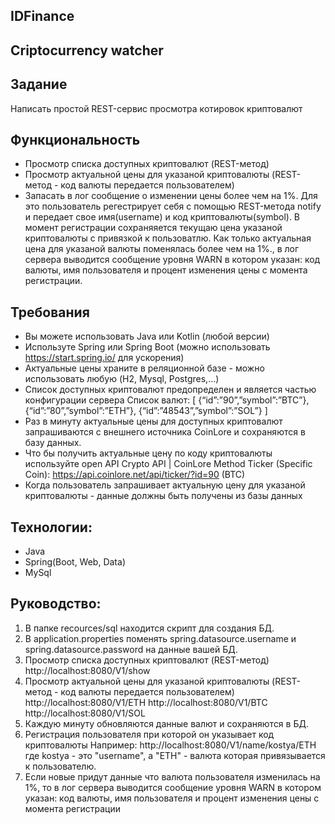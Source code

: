 ## IDFinance
## Criptocurrency watcher

## Задание
Написать простой REST-сервис просмотра котировок криптовалют

## Функциональность
 -	Просмотр списка доступных криптовалют (REST-метод)
 -	Просмотр актуальной цены для указаной криптовалюты (REST-метод - код валюты передается пользователем)
 -	Запасать в лог сообщение о изменении цены более чем на 1%. Для это пользователь регестрирует себя с помощью REST-метода notify и передает свое имя(username) и код криптовалюты(symbol). В момент регистрации cохраняяется текущаю цена указаной криптовалюты с привязкой к пользоватлю. Как только актуальная цена для указаной валюты поменялась более чем на 1%., в лог сервера выводится сообщение уровня WARN в котором указан: код валюты, имя пользователя и процент изменения цены с момента регистрации.

## Требования
 -	Вы можете использовать Java или Kotlin (любой версии)
 -	Используте Spring или Spring Boot (можно использовать https://start.spring.io/ для ускорения)
 -	Актуальные цены храните в реляционной базе - можно использовать любую (H2, Mysql, Postgres,…)
 -	Cписок доступных криптовалют предопределен и является частью конфигурации сервера
Список валют:
[ {“id”:”90”,”symbol”:”BTC”}, {“id”:”80”,”symbol”:”ETH”}, {“id”:”48543”,”symbol”:”SOL”} ]
 -	Раз в минуту актуальные цены для доступных криптовалют запрашиваются c внешнего источника CoinLore и сохраняются в базу данных.
 -	Что бы получить актуальные цену по коду криптовалюты используйте open API Crypto API | CoinLore
Меthod Ticker (Specific Coin): https://api.coinlore.net/api/ticker/?id=90 (BTC)
 -	Когда пользователь запрашивает актуальную цену для указаной криптовалюты - данные должны быть получены из базы данных

## Технологии:
 - Java
 - Spring(Boot, Web, Data)
 - MySql

## Руководство:
1. В папке recources/sql находится скрипт для создания БД. 
2. В application.properties поменять spring.datasource.username и spring.datasource.password на данные вашей БД.
3. Просмотр списка доступных криптовалют (REST-метод) 
http://localhost:8080/V1/show
4. Просмотр актуальной цены для указаной криптовалюты (REST-метод - код валюты передается пользователем)
http://localhost:8080/V1/ETH
http://localhost:8080/V1/BTC
http://localhost:8080/V1/SOL
5. Каждую минуту обновляются данные валют и сохраняются в БД.
6. Регистрация пользователя при которой он указывает код криптовалюты
Например:
http://localhost:8080/V1/name/kostya/ETH
где kostya - это "username", а "ETH" - валюта которая привязывается к пользователю.
7. Если новые придут данные что валюта пользователя изменилась на 1%, то в лог сервера выводится сообщение 
уровня WARN в котором указан: код валюты, имя пользователя и процент изменения цены с момента регистрации
